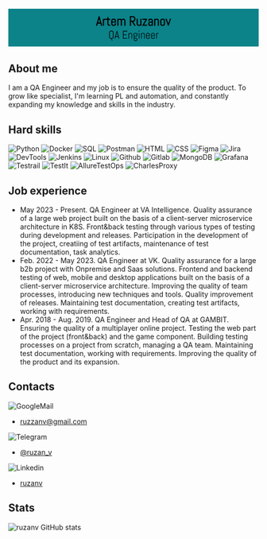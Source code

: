 ![Header](https://github.com/ruzanv/ruzanv/blob/master/assets/logotypeGIT3.png)

## About me
I am a QA Engineer and my job is to ensure the quality of the
product. To grow like specialist, I'm learning PL and automation, and constantly expanding my knowledge and skills in the industry.

## Hard skills
![Python](https://img.shields.io/badge/-Python-090909?style=for-the-badge&logo=python)
![Docker](https://img.shields.io/badge/-Docker-090909?style=for-the-badge&logo=docker)
![SQL](https://img.shields.io/badge/-SQL-090909?style=for-the-badge&logo=postgresql)
![Postman](https://img.shields.io/badge/-Postman-090909?style=for-the-badge&logo=postman)
![HTML](https://img.shields.io/badge/-HTML-090909?style=for-the-badge&logo=html5)
![CSS](https://img.shields.io/badge/-CSS-090909?style=for-the-badge&logo=css3)
![Figma](https://img.shields.io/badge/-Figma-090909?style=for-the-badge&logo=figma)
![Jira](https://img.shields.io/badge/-Jira-090909?style=for-the-badge&logo=jira)
![DevTools](https://img.shields.io/badge/-DevTools-090909?style=for-the-badge&logo=googlechrome)
![Jenkins](https://img.shields.io/badge/-Jenkins-090909?style=for-the-badge&logo=jenkins)
![Linux](https://img.shields.io/badge/-Linux-090909?style=for-the-badge&logo=linux)
![Github](https://img.shields.io/badge/-GitHub-090909?style=for-the-badge&logo=github)
![Gitlab](https://img.shields.io/badge/-Gitlab-090909?style=for-the-badge&logo=gitlab)
![MongoDB](https://img.shields.io/badge/-MongoDB-090909?style=for-the-badge&logo=mongodb)
![Grafana](https://img.shields.io/badge/-Grafana-090909?style=for-the-badge&logo=grafana)
![Testrail](https://img.shields.io/badge/-TestRail-090909?style=for-the-badge&logo=testrail)
![TestIt](https://img.shields.io/badge/-TestIt-090909?style=for-the-badge&logo=testit)
![AllureTestOps](https://img.shields.io/badge/-AllureTestOps-090909?style=for-the-badge&logo=alluretestops)
![CharlesProxy](https://img.shields.io/badge/-CharlesProxy-090909?style=for-the-badge&logo=charlesproxy)

## Job experience
- May 2023 - Present.
QA Engineer at VA Intelligence. Quality assurance of a large web project built on the basis of a client-server microservice architecture in K8S. Front&back testing through various types of testing during development and releases. Participation in the development of the project, creatiing of test artifacts, maintenance of test documentation, task analytics.
- Feb. 2022 - May 2023.
QA Engineer at VK. Quality assurance for a large b2b project with Onpremise and Saas solutions. Frontend and backend testing of web, mobile and desktop applications built on the basis of a client-server microservice architecture. Improving the quality of team processes, introducing new techniques and tools. Quality improvement of releases. Maintaining test documentation, creating test artifacts, working with requirements. 
- Apr. 2018 - Aug. 2019. QA Engineer and Head of QA at GAMBIT. Ensuring the quality of a multiplayer online project. Testing the web part of the project (front&back) and the game component. Building testing processes on a project from scratch, managing a QA team. Maintaining test documentation, working with requirements. Improving the quality of the product and its expansion.

## Contacts

![GoogleMail](https://img.shields.io/badge/-GMail-090909?style=for-the-badge&logo=gmail)
- ruzzanv@gmail.com 

![Telegram](https://img.shields.io/badge/-Telegram-090909?style=for-the-badge&logo=telegram)
- [@ruzan_v](https://t.me/ruzan_v)

![Linkedin](https://img.shields.io/badge/-Linkedin-090909?style=for-the-badge&logo=linkedin)
- [ruzanv](https://www.linkedin.com/in/ruzanv/)

## Stats
![ruzanv GitHub stats](https://github-readme-stats.vercel.app/api?username=ruzanv&show_icons=true&count_private=true&theme=merko)
